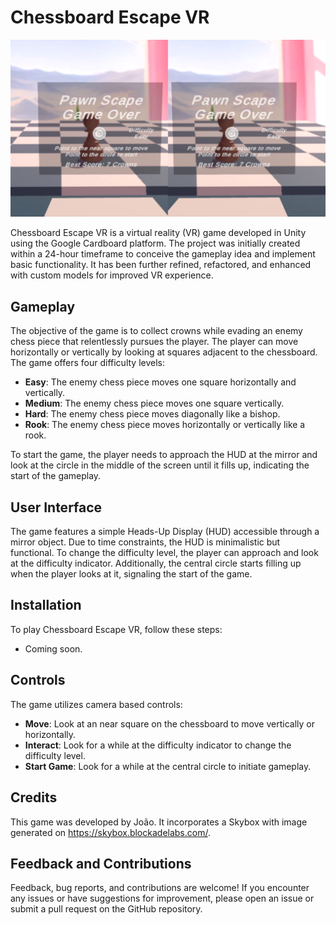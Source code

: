 # Chessboard Escape VR

<img src="img_readme_01.png" alt="VR Gameplay">

Chessboard Escape VR is a virtual reality (VR) game developed in Unity using the Google Cardboard platform. The project was initially created within a 24-hour timeframe to conceive the gameplay idea and implement basic functionality. It has been further refined, refactored, and enhanced with custom models for improved VR experience.

## Gameplay

The objective of the game is to collect crowns while evading an enemy chess piece that relentlessly pursues the player. The player can move horizontally or vertically by looking at squares adjacent to the chessboard. The game offers four difficulty levels:

- **Easy**: The enemy chess piece moves one square horizontally and vertically.
- **Medium**: The enemy chess piece moves one square vertically.
- **Hard**: The enemy chess piece moves diagonally like a bishop.
- **Rook**: The enemy chess piece moves horizontally or vertically like a rook.

To start the game, the player needs to approach the HUD at the mirror and look at the circle in the middle of the screen until it fills up, indicating the start of the gameplay.

## User Interface

The game features a simple Heads-Up Display (HUD) accessible through a mirror object. Due to time constraints, the HUD is minimalistic but functional. To change the difficulty level, the player can approach and look at the difficulty indicator. Additionally, the central circle starts filling up when the player looks at it, signaling the start of the game.

## Installation

To play Chessboard Escape VR, follow these steps:

- Coming soon.

## Controls

The game utilizes camera based controls:

- **Move**: Look at an near square on the chessboard to move vertically or horizontally.
- **Interact**: Look for a while at the difficulty indicator to change the difficulty level.
- **Start Game**: Look for a while at the central circle to initiate gameplay.

## Credits

This game was developed by João. It incorporates a Skybox with image generated on https://skybox.blockadelabs.com/.

## Feedback and Contributions

Feedback, bug reports, and contributions are welcome! If you encounter any issues or have suggestions for improvement, please open an issue or submit a pull request on the GitHub repository.

